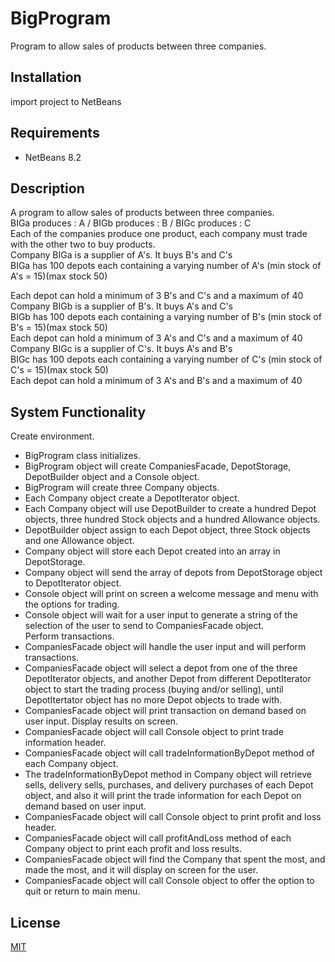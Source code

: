 # BigProgram
Program to allow sales of products between three companies.

## Installation
import project to NetBeans

## Requirements
* NetBeans 8.2

## Description
A program to allow sales of products between three companies.  
BIGa produces : A / BIGb produces : B / BIGc produces : C  
Each of the companies produce one product, each company must trade with the other two to buy products.  
Company BIGa is a supplier of A's. It buys B's and C's  
BIGa has 100 depots each containing a varying number of A's (min stock of A's = 15)(max stock 50)  
   
Each depot can hold a minimum of 3 B's and C's and a maximum of 40  
Company BIGb is a supplier of B's. It buys A's and C's  
BIGb has 100 depots each containing a varying number of B's (min stock of B's = 15)(max stock 50)  
Each depot can hold a minimum of 3 A's and C's and a maximum of 40  
Company BIGc is a supplier of C's. It buys A's and B's  
BIGc has 100 depots each containing a varying number of C's (min stock of C's = 15)(max stock 50)  
Each depot can hold a minimum of 3 A's and B's and a maximum of 40  

## System Functionality  
Create environment.  
*	BigProgram class initializes.
*	BigProgram object will create CompaniesFacade, DepotStorage, DepotBuilder object and a Console object.
*	BigProgram will create three Company objects.
*	Each Company object create  a DepotIterator object.
*	Each Company object will use DepotBuilder to create a hundred Depot objects, three hundred Stock objects and a hundred   Allowance objects.  
*	DepotBuilder object assign to each Depot object,  three Stock objects and one Allowance object.
*	Company object will store each Depot created into an array in DepotStorage.
*	Company object will send the array of depots from DepotStorage object to DepotIterator object.
*	Console object will print on screen a welcome message and menu with the options for trading.
*	Console object will wait for a user input to generate a string of the selection of the user to send to CompaniesFacade object.  
	Perform transactions.  
*	CompaniesFacade object will handle the user input and will perform transactions.
*	CompaniesFacade object will select a depot from one of the three DepotIterator objects, and another Depot from different DepotIterator object to start the trading process (buying and/or selling), until DepotItertator object has no more Depot objects to trade with.
*	CompaniesFacade object will print transaction on demand based on user input. 
	Display results on screen.
*	CompaniesFacade object will call Console object to print trade information header.
*	CompaniesFacade object will call tradeInformationByDepot method of each Company object.
*	The tradeInformationByDepot method in Company object will retrieve sells, delivery sells, purchases, and delivery purchases of each Depot object, and also it will print the trade information for each Depot on demand based on user input.
*	CompaniesFacade object will call Console object to print profit and loss header.
*	CompaniesFacade object will call profitAndLoss method of each Company object to print each profit and loss results.
*	CompaniesFacade object will find the Company that spent the most, and made the most, and it will display on screen for the user.
*	CompaniesFacade object will call Console object to offer the option to quit or return to main menu.



## License
[MIT](https://choosealicense.com/licenses/mit/)

